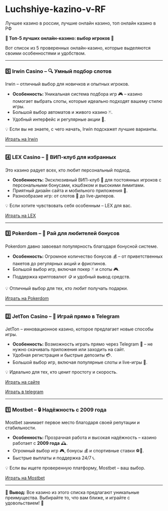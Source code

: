 # Luchshiye-kazino-v-RF
Лучшее казино в россии, лучшие онлайн казино, топ онлайн казино в РФ

**🎰 Топ-5 лучших онлайн-казино: выбор игроков 🎲**  

Вот список из 5 проверенных онлайн-казино, которые выделяются своими особенностями и удобством.  

---

### **5️⃣ Irwin Casino** – 🔍 **Умный подбор слотов**  
Irwin – отличный выбор для новичков и опытных игроков.  
- **Особенность:** Уникальная система подбора игр 🎮 – казино помогает выбрать слоты, которые идеально подходят вашему стилю игры.  
- Большой выбор автоматов и живого казино 🃏.  
- Удобный интерфейс и регулярные акции 🎁.  

💡 Если вы не знаете, с чего начать, Irwin подскажет лучшие варианты.  

[Играть на Irwin](https://rwn-irrs01.com/cb7ef4cb4)

---

### **4️⃣ LEX Casino** – 👑 **ВИП-клуб для избранных**  
Это казино радует всех, кто любит персональный подход.  
- **Особенность:** Эксклюзивный ВИП-клуб 💎 для постоянных игроков с персональными бонусами, кэшбэком и высокими лимитами.  
- Приятный дизайн сайта и мобильного приложения 📱.  
- Разнообразие игр: от слотов 🎰 до live-дилеров.  

💡 Если хотите чувствовать себя особенным – LEX для вас.  

[Играть на LEX](https://lex-irrs01.com/c6746f482)

---

### **3️⃣ Pokerdom** – 🎁 **Рай для любителей бонусов**  
Pokerdom давно завоевал популярность благодаря бонусной системе.  
- **Особенность:** Огромное количество бонусов 💰 – от приветственных пакетов до регулярных акций и фриспинов.  
- Большой выбор игр, включая покер 🃏 и слоты 🎮.  
- Поддержка криптовалют 🪙 и удобный вывод средств.  

💡 Отличный выбор для тех, кто любит получать подарки.

[Играть на Pokerdom](https://4pd-stat.com/click/677f990b6bcc637c5508f719/422/15136/subaccount)  

---

### **2️⃣ JetTon Casino** – 📲 **Играй прямо в Telegram**  
JetTon – инновационное казино, которое предлагает новые способы игры.  
- **Особенность:** Возможность играть прямо через Telegram 💬 – не нужно скачивать приложения или заходить на сайт.  
- Удобная регистрация и быстрые депозиты 💳.  
- Большой выбор игр, включая популярные слоты и live-игры 🎲.  

💡 Идеально для тех, кто ценит простоту и скорость.  

[Играть на сайте](https://jetton.to/cetK62ln63G?click_id={click_id})

[Играть в telegram](https://jetton.to/cetK6UfyXf3?click_id={click_id})

---

### **1️⃣ Mostbet** – 🔒 **Надёжность с 2009 года**  
Mostbet занимает первое место благодаря своей репутации и стабильности.  
- **Особенность:** Прозрачная работа и высокая надёжность – казино работает с **2009 года** 🕰️.  
- Огромный выбор игр 🎮, бонусы 💰 и спортивные ставки ⚽🏀.  
- Быстрые выплаты и поддержка 24/7 📞.  

💡 Если вы ищете проверенную платформу, Mostbet – ваш выбор.  

[Играть на Mostbet](https://xf38lo22j1y0ihymst.com/Yh7F)

---

🎉 **Вывод:** Все казино из этого списка предлагают уникальные преимущества. Выбирайте то, что вам ближе, и играйте с удовольствием! 🚀
